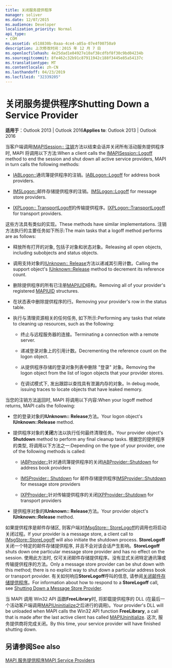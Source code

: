 ```yaml
---
title: 关闭服务提供程序
manager: soliver
ms.date: 12/07/2015
ms.audience: Developer
localization_priority: Normal
api_type:
- COM
ms.assetid: e518830b-0aaa-4ce4-a85a-07e4f00750a9
description: 上次修改时间：2015 年 12 月 7 日
ms.openlocfilehash: 4e25dad1e04927e10af38cdfbf8f30c9bd04234b
ms.sourcegitcommit: 8fe462c32b91c87911942c188f3445e85a54137c
ms.translationtype: MT
ms.contentlocale: zh-CN
ms.lasthandoff: 04/23/2019
ms.locfileid: "32339205"
---
```

# <a name="shutting-down-a-service-provider"></a><span data-ttu-id="5c34b-103">关闭服务提供程序</span><span class="sxs-lookup"><span data-stu-id="5c34b-103">Shutting Down a Service Provider</span></span>

 
  
<span data-ttu-id="5c34b-104">**适用于**：Outlook 2013 | Outlook 2016</span><span class="sxs-lookup"><span data-stu-id="5c34b-104">**Applies to**: Outlook 2013 | Outlook 2016</span></span> 
  
<span data-ttu-id="5c34b-105">当客户端调用[IMAPISession:: 注销](imapisession-logoff.md)方法以结束会话并关闭所有活动服务提供程序时, MAPI 将调用以下方法:</span><span class="sxs-lookup"><span data-stu-id="5c34b-105">When a client calls the [IMAPISession::Logoff](imapisession-logoff.md) method to end the session and shut down all active service providers, MAPI in turn calls the following methods:</span></span> 
  
- <span data-ttu-id="5c34b-106">[IABLogon::](iablogon-logoff.md)通讯簿提供程序的注销。</span><span class="sxs-lookup"><span data-stu-id="5c34b-106">[IABLogon::Logoff](iablogon-logoff.md) for address book providers.</span></span> 
    
- <span data-ttu-id="5c34b-107">[IMSLogon::](imslogon-logoff.md)邮件存储提供程序的注销。</span><span class="sxs-lookup"><span data-stu-id="5c34b-107">[IMSLogon::Logoff](imslogon-logoff.md) for message store providers.</span></span> 
    
- <span data-ttu-id="5c34b-108">[IXPLogon:: TransportLogoff](ixplogon-transportlogoff.md)的传输提供程序。</span><span class="sxs-lookup"><span data-stu-id="5c34b-108">[IXPLogon::TransportLogoff](ixplogon-transportlogoff.md) for transport providers.</span></span> 
    
<span data-ttu-id="5c34b-109">这些方法具有类似的实现。</span><span class="sxs-lookup"><span data-stu-id="5c34b-109">These methods have similar implementations.</span></span> <span data-ttu-id="5c34b-110">注销方法执行的主要任务如下所示:</span><span class="sxs-lookup"><span data-stu-id="5c34b-110">The main tasks that a logoff method performs are as follows:</span></span>
  
- <span data-ttu-id="5c34b-111">释放所有打开的对象, 包括子对象和状态对象。</span><span class="sxs-lookup"><span data-stu-id="5c34b-111">Releasing all open objects, including subobjects and status objects.</span></span>
    
- <span data-ttu-id="5c34b-112">调用支持对象的[IUnknown:: Release](https://msdn.microsoft.com/library/4b494c6f-f0ee-4c35-ae45-ed956f40dc7a%28Office.15%29.aspx)方法以递减其引用计数。</span><span class="sxs-lookup"><span data-stu-id="5c34b-112">Calling the support object's [IUnknown::Release](https://msdn.microsoft.com/library/4b494c6f-f0ee-4c35-ae45-ed956f40dc7a%28Office.15%29.aspx) method to decrement its reference count.</span></span> 
    
- <span data-ttu-id="5c34b-113">删除提供程序的所有已注册[MAPIUID](mapiuid.md)结构。</span><span class="sxs-lookup"><span data-stu-id="5c34b-113">Removing all of your provider's registered [MAPIUID](mapiuid.md) structures.</span></span> 
    
- <span data-ttu-id="5c34b-114">在状态表中删除提供程序的行。</span><span class="sxs-lookup"><span data-stu-id="5c34b-114">Removing your provider's row in the status table.</span></span>
    
- <span data-ttu-id="5c34b-115">执行与清理资源相关的任何任务, 如下所示:</span><span class="sxs-lookup"><span data-stu-id="5c34b-115">Performing any tasks that relate to cleaning up resources, such as the following:</span></span>
    
  - <span data-ttu-id="5c34b-116">终止与远程服务器的连接。</span><span class="sxs-lookup"><span data-stu-id="5c34b-116">Terminating a connection with a remote server.</span></span>
    
  - <span data-ttu-id="5c34b-117">递减登录对象上的引用计数。</span><span class="sxs-lookup"><span data-stu-id="5c34b-117">Decrementing the reference count on the logon object.</span></span>
    
  - <span data-ttu-id="5c34b-118">从提供程序存储的登录对象列表中删除 "登录" 对象。</span><span class="sxs-lookup"><span data-stu-id="5c34b-118">Removing the logon object from the list of logon objects that your provider stores.</span></span>
    
  - <span data-ttu-id="5c34b-119">在调试模式下, 发出跟踪以查找具有泄漏内存的对象。</span><span class="sxs-lookup"><span data-stu-id="5c34b-119">In debug mode, issuing traces to locate objects that have leaked memory.</span></span>
    
<span data-ttu-id="5c34b-120">当您的注销方法返回时, MAPI 将调用以下内容:</span><span class="sxs-lookup"><span data-stu-id="5c34b-120">When your logoff method returns, MAPI calls the following:</span></span>
  
- <span data-ttu-id="5c34b-121">您的登录对象的**IUnknown:: Release**方法。</span><span class="sxs-lookup"><span data-stu-id="5c34b-121">Your logon object's **IUnknown::Release** method.</span></span> 
    
- <span data-ttu-id="5c34b-122">提供程序对象的**关闭**方法以执行任何最终清理任务。</span><span class="sxs-lookup"><span data-stu-id="5c34b-122">Your provider object's **Shutdown** method to perform any final cleanup tasks.</span></span> <span data-ttu-id="5c34b-123">根据您的提供程序的类型, 将调用以下方法之一:</span><span class="sxs-lookup"><span data-stu-id="5c34b-123">Depending on the type of your provider, one of the following methods is called:</span></span> 
    
  - <span data-ttu-id="5c34b-124">[IABProvider::](iabprovider-shutdown.md)针对通讯簿提供程序的关闭</span><span class="sxs-lookup"><span data-stu-id="5c34b-124">[IABProvider::Shutdown](iabprovider-shutdown.md) for address book providers</span></span> 
    
  - <span data-ttu-id="5c34b-125">[IMSProvider:: Shutdown](imsprovider-shutdown.md) for 邮件存储提供程序</span><span class="sxs-lookup"><span data-stu-id="5c34b-125">[IMSProvider::Shutdown](imsprovider-shutdown.md) for message store providers</span></span> 
    
  - <span data-ttu-id="5c34b-126">[IXPProvider::](ixpprovider-shutdown.md)针对传输提供程序的关闭</span><span class="sxs-lookup"><span data-stu-id="5c34b-126">[IXPProvider::Shutdown](ixpprovider-shutdown.md) for transport providers</span></span> 
    
- <span data-ttu-id="5c34b-127">提供程序对象的**IUnknown:: Release**方法。</span><span class="sxs-lookup"><span data-stu-id="5c34b-127">Your provider object's **IUnknown::Release** method.</span></span> 
    
<span data-ttu-id="5c34b-128">如果提供程序是邮件存储区, 则客户端对[IMsgStore:: StoreLogoff](imsgstore-storelogoff.md)的调用也将启动关闭过程。</span><span class="sxs-lookup"><span data-stu-id="5c34b-128">If your provider is a message store, a client call to [IMsgStore::StoreLogoff](imsgstore-storelogoff.md) will also initiate the shutdown process.</span></span> <span data-ttu-id="5c34b-129">**StoreLogoff**关闭一个特定的邮件存储提供程序, 并且不会对该会话产生影响。</span><span class="sxs-lookup"><span data-stu-id="5c34b-129">**StoreLogoff** shuts down one particular message store provider and has no effect on the session.</span></span> <span data-ttu-id="5c34b-130">使用此方法时, 仅可关闭邮件存储提供程序。没有显式关闭特定通讯簿或传输提供程序的方法。</span><span class="sxs-lookup"><span data-stu-id="5c34b-130">Only a message store provider can be shut down with this method; there is no explicit way to shut down a particular address book or transport provider.</span></span> <span data-ttu-id="5c34b-131">有关如何响应**StoreLogoff**呼叫的信息, 请参阅[关闭邮件存储提供程序](shutting-down-a-message-store-provider.md)。</span><span class="sxs-lookup"><span data-stu-id="5c34b-131">For information about how to respond to a **StoreLogoff** call, see [Shutting Down a Message Store Provider](shutting-down-a-message-store-provider.md).</span></span>
  
<span data-ttu-id="5c34b-132">当 MAPI 调用 Win32 API 函数**FreeLibrary**时, 将卸载提供程序的 DLL (在最后一个活动客户端调用[MAPIUninitialize](mapiuninitialize.md)之后进行的调用)。</span><span class="sxs-lookup"><span data-stu-id="5c34b-132">Your provider's DLL will be unloaded when MAPI calls the Win32 API function **FreeLibrary**, a call that is made after the last active client has called [MAPIUninitialize](mapiuninitialize.md).</span></span> <span data-ttu-id="5c34b-133">这次, 服务提供商将完成关闭。</span><span class="sxs-lookup"><span data-stu-id="5c34b-133">By this time, your service provider will have finished shutting down.</span></span> 
  
## <a name="see-also"></a><span data-ttu-id="5c34b-134">另请参阅</span><span class="sxs-lookup"><span data-stu-id="5c34b-134">See also</span></span>



[<span data-ttu-id="5c34b-135">MAPI 服务提供程序</span><span class="sxs-lookup"><span data-stu-id="5c34b-135">MAPI Service Providers</span></span>](mapi-service-providers.md)

